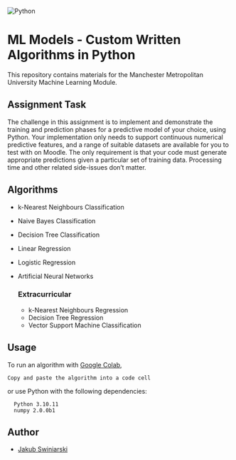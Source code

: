 
![Python](https://img.shields.io/badge/python-3670A0?style=for-the-badge&logo=python&logoColor=ffdd54)
# ML Models - Custom Written Algorithms in Python

This repository contains materials for the Manchester Metropolitan University Machine Learning Module.


## Assignment Task

The challenge in this assignment is to implement and demonstrate the training and prediction phases for a predictive
model of your choice, using Python. Your implementation only needs to support continuous numerical predictive
features, and a range of suitable datasets are available for you to test with on Moodle. The only requirement is that your code must generate appropriate predictions given a particular set of training data.
Processing time and other related side-issues don’t matter.


## Algorithms

- k-Nearest Neighbours Classification
- Naive Bayes Classification
- Decision Tree Classification
- Linear Regression
- Logistic Regression
- Artificial Neural Networks

    ### Extracurricular
    - k-Nearest Neighbours Regression
    - Decision Tree Regression
    - Vector Support Machine Classification

## Usage

To run an algorithm with [Google Colab](https://colab.research.google.com/), 
```
Copy and paste the algorithm into a code cell
```
or use Python with the following dependencies:

```
  Python 3.10.11
  numpy 2.0.0b1
```


## Author

- [Jakub Swiniarski](https://www.github.com/jspako)

